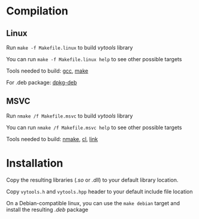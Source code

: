 # Compilation

## Linux

Run `make -f Makefile.linux` to build *vytools* library

You can run `make -f Makefile.linux help` to see other possible targets 

Tools needed to build:
[gcc](https://gcc.gnu.org/),
[make](https://www.geeksforgeeks.org/linux-make-command/)

For .deb package: 
[dpkg-deb](https://man7.org/linux/man-pages/man1/dpkg-deb.1.html)

## MSVC

Run `nmake /f Makefile.msvc` to build *vytools* library

You can run `nmake /f Makefile.msvc help` to see other possible targets

Tools needed to build: 
[nmake](https://learn.microsoft.com/en-us/cpp/build/reference/nmake-reference?view=msvc-170),
[cl](https://learn.microsoft.com/en-us/cpp/build/reference/compiler-options?view=msvc-170),
[link](https://learn.microsoft.com/en-us/cpp/build/reference/linker-options?view=msvc-170)

# Installation

Copy the resulting libraries (*.so* or *.dll*) to your default library location.

Copy `vytools.h` and `vytools.hpp` header to your default include file location

On a Debian-compatible linux, you can use the `make debian` target and install the resulting *.deb* package
